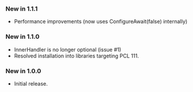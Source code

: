 ### New in 1.1.1
- Performance improvements (now uses ConfigureAwait(false) internally)

### New in 1.1.0
- InnerHandler is no longer optional (issue #1)
- Resolved installation into libraries targeting PCL 111.

### New in 1.0.0
- Initial release.
